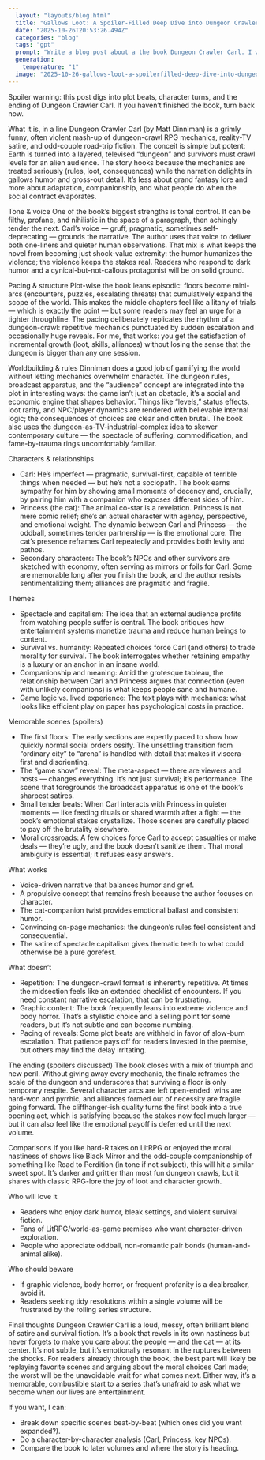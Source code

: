 ```yaml
---
  layout: "layouts/blog.html"
  title: "Gallows Loot: A Spoiler-Filled Deep Dive into Dungeon Crawler Carl"
  date: "2025-10-26T20:53:26.494Z"
  categories: "blog"
  tags: "gpt"
  prompt: "Write a blog post about a the book Dungeon Crawler Carl. I want you to be very detailed about on the review.\r\n\r\nBe free to add spoilers. It's for people who already read the book."
  generation: 
    temperature: "1"
  image: "2025-10-26-gallows-loot-a-spoilerfilled-deep-dive-into-dungeon-crawler-carl.webp"
---
```

Spoiler warning: this post digs into plot beats, character turns, and the ending of Dungeon Crawler Carl. If you haven’t finished the book, turn back now.

What it is, in a line
Dungeon Crawler Carl (by Matt Dinniman) is a grimly funny, often violent mash-up of dungeon-crawl RPG mechanics, reality-TV satire, and odd-couple road-trip fiction. The conceit is simple but potent: Earth is turned into a layered, televised “dungeon” and survivors must crawl levels for an alien audience. The story hooks because the mechanics are treated seriously (rules, loot, consequences) while the narration delights in gallows humor and gross-out detail. It’s less about grand fantasy lore and more about adaptation, companionship, and what people do when the social contract evaporates.

Tone & voice
One of the book’s biggest strengths is tonal control. It can be filthy, profane, and nihilistic in the space of a paragraph, then achingly tender the next. Carl’s voice — gruff, pragmatic, sometimes self-deprecating — grounds the narrative. The author uses that voice to deliver both one-liners and quieter human observations. That mix is what keeps the novel from becoming just shock-value extremity: the humor humanizes the violence; the violence keeps the stakes real. Readers who respond to dark humor and a cynical-but-not-callous protagonist will be on solid ground.

Pacing & structure
Plot-wise the book leans episodic: floors become mini-arcs (encounters, puzzles, escalating threats) that cumulatively expand the scope of the world. This makes the middle chapters feel like a litany of trials — which is exactly the point — but some readers may feel an urge for a tighter throughline. The pacing deliberately replicates the rhythm of a dungeon-crawl: repetitive mechanics punctuated by sudden escalation and occasionally huge reveals. For me, that works: you get the satisfaction of incremental growth (loot, skills, alliances) without losing the sense that the dungeon is bigger than any one session.

Worldbuilding & rules
Dinniman does a good job of gamifying the world without letting mechanics overwhelm character. The dungeon rules, broadcast apparatus, and the “audience” concept are integrated into the plot in interesting ways: the game isn’t just an obstacle, it’s a social and economic engine that shapes behavior. Things like “levels,” status effects, loot rarity, and NPC/player dynamics are rendered with believable internal logic; the consequences of choices are clear and often brutal. The book also uses the dungeon-as-TV-industrial-complex idea to skewer contemporary culture — the spectacle of suffering, commodification, and fame-by-trauma rings uncomfortably familiar.

Characters & relationships
- Carl: He’s imperfect — pragmatic, survival-first, capable of terrible things when needed — but he’s not a sociopath. The book earns sympathy for him by showing small moments of decency and, crucially, by pairing him with a companion who exposes different sides of him.
- Princess (the cat): The animal co-star is a revelation. Princess is not mere comic relief; she’s an actual character with agency, perspective, and emotional weight. The dynamic between Carl and Princess — the oddball, sometimes tender partnership — is the emotional core. The cat’s presence reframes Carl repeatedly and provides both levity and pathos.
- Secondary characters: The book’s NPCs and other survivors are sketched with economy, often serving as mirrors or foils for Carl. Some are memorable long after you finish the book, and the author resists sentimentalizing them; alliances are pragmatic and fragile.

Themes
- Spectacle and capitalism: The idea that an external audience profits from watching people suffer is central. The book critiques how entertainment systems monetize trauma and reduce human beings to content.
- Survival vs. humanity: Repeated choices force Carl (and others) to trade morality for survival. The book interrogates whether retaining empathy is a luxury or an anchor in an insane world.
- Companionship and meaning: Amid the grotesque tableau, the relationship between Carl and Princess argues that connection (even with unlikely companions) is what keeps people sane and humane.
- Game logic vs. lived experience: The text plays with mechanics: what looks like efficient play on paper has psychological costs in practice.

Memorable scenes (spoilers)
- The first floors: The early sections are expertly paced to show how quickly normal social orders ossify. The unsettling transition from “ordinary city” to “arena” is handled with detail that makes it viscera-first and disorienting.
- The “game show” reveal: The meta-aspect — there are viewers and hosts — changes everything. It’s not just survival; it’s performance. The scene that foregrounds the broadcast apparatus is one of the book’s sharpest satires.
- Small tender beats: When Carl interacts with Princess in quieter moments — like feeding rituals or shared warmth after a fight — the book’s emotional stakes crystallize. Those scenes are carefully placed to pay off the brutality elsewhere.
- Moral crossroads: A few choices force Carl to accept casualties or make deals — they’re ugly, and the book doesn’t sanitize them. That moral ambiguity is essential; it refuses easy answers.

What works
- Voice-driven narrative that balances humor and grief.
- A propulsive concept that remains fresh because the author focuses on character.
- The cat-companion twist provides emotional ballast and consistent humor.
- Convincing on-page mechanics: the dungeon’s rules feel consistent and consequential.
- The satire of spectacle capitalism gives thematic teeth to what could otherwise be a pure gorefest.

What doesn’t
- Repetition: The dungeon-crawl format is inherently repetitive. At times the midsection feels like an extended checklist of encounters. If you need constant narrative escalation, that can be frustrating.
- Graphic content: The book frequently leans into extreme violence and body horror. That’s a stylistic choice and a selling point for some readers, but it’s not subtle and can become numbing.
- Pacing of reveals: Some plot beats are withheld in favor of slow-burn escalation. That patience pays off for readers invested in the premise, but others may find the delay irritating.

The ending (spoilers discussed)
The book closes with a mix of triumph and new peril. Without giving away every mechanic, the finale reframes the scale of the dungeon and underscores that surviving a floor is only temporary respite. Several character arcs are left open-ended: wins are hard-won and pyrrhic, and alliances formed out of necessity are fragile going forward. The cliffhanger-ish quality turns the first book into a true opening act, which is satisfying because the stakes now feel much larger — but it can also feel like the emotional payoff is deferred until the next volume.

Comparisons
If you like hard-R takes on LitRPG or enjoyed the moral nastiness of shows like Black Mirror and the odd-couple companionship of something like Road to Perdition (in tone if not subject), this will hit a similar sweet spot. It’s darker and grittier than most fun dungeon crawls, but it shares with classic RPG-lore the joy of loot and character growth.

Who will love it
- Readers who enjoy dark humor, bleak settings, and violent survival fiction.
- Fans of LitRPG/world-as-game premises who want character-driven exploration.
- People who appreciate oddball, non-romantic pair bonds (human-and-animal alike).

Who should beware
- If graphic violence, body horror, or frequent profanity is a dealbreaker, avoid it.
- Readers seeking tidy resolutions within a single volume will be frustrated by the rolling series structure.

Final thoughts
Dungeon Crawler Carl is a loud, messy, often brilliant blend of satire and survival fiction. It’s a book that revels in its own nastiness but never forgets to make you care about the people — and the cat — at its center. It’s not subtle, but it’s emotionally resonant in the ruptures between the shocks. For readers already through the book, the best part will likely be replaying favorite scenes and arguing about the moral choices Carl made; the worst will be the unavoidable wait for what comes next. Either way, it’s a memorable, combustible start to a series that’s unafraid to ask what we become when our lives are entertainment.

If you want, I can:
- Break down specific scenes beat-by-beat (which ones did you want expanded?).
- Do a character-by-character analysis (Carl, Princess, key NPCs).
- Compare the book to later volumes and where the story is heading.
